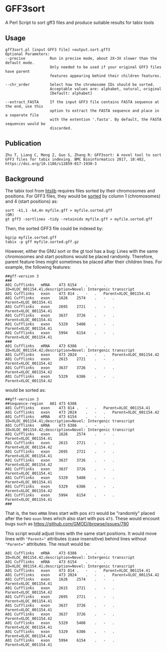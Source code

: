 # GFF3sort
A Perl Script to sort gff3 files and produce suitable results for tabix tools

## Usage
```
gff3sort.pl [input GFF3 file] >output.sort.gff3
Optional Parameters:
--precise           Run in precise mode, about 2X~3X slower than the default mode. 
                    Only needed to be used if your original GFF3 files have parent
                    features appearing behind their children features.
                    
--chr_order         Select how the chromosome IDs should be sorted. 
                    Acceptable values are: alphabet, natural, original
                    [Default: alphabet]
                    
--extract_FASTA     If the input GFF3 file contains FASTA sequence at the end, use this
                    option to extract the FASTA sequence and place in a separate file 
                    with the extention '.fasta'. By default, the FASTA sequences would be
                    discarded.
```

## Publication
```
Zhu T, Liang C, Meng Z, Guo S, Zhang R: GFF3sort: A novel tool to sort GFF3 files for tabix indexing. BMC Bioinformatics 2017, 18:482, https://doi.org/10.1186/s12859-017-1930-3
```


## Background
The tabix tool from [htslib](https://github.com/samtools/htslib) requires files sorted by their chromosomes and positions. For GFF3 files, they would be [sorted](http://gmod.org/wiki/JBrowse_FAQ#How_do_I_create_a_Tabix_indexed_GFF) by column 1 (chromosomes) and 4 (start positions) as:
```
sort -k1,1 -k4,4n myfile.gff > myfile.sorted.gff
(OR)
gt gff3 -sortlines -tidy -retainids myfile.gff > myfile.sorted.gff
```
Then, the sorted GFF3 file could be indexed by:
```
bgzip myfile.sorted.gff
tabix -p gff myfile.sorted.gff.gz
```

However, either the GNU sort or the gt tool has a bug: Lines with the same chromosomes and start positions would be placed randomly. Therefore, parent feature lines might sometimes be placed after their children lines. For example, the following features: 
```
##gff-version 3
###
A01	Cufflinks	mRNA	473	6154	.	-	.	ID=XLOC_001154.41;description=Novel: Intergenic transcript
A01	Cufflinks	exon	473	814	.	-	.	Parent=XLOC_001154.41
A01	Cufflinks	exon	1626	2574	.	-	.	Parent=XLOC_001154.41
A01	Cufflinks	exon	2695	2721	.	-	.	Parent=XLOC_001154.41
A01	Cufflinks	exon	3637	3726	.	-	.	Parent=XLOC_001154.41
A01	Cufflinks	exon	5329	5408	.	-	.	Parent=XLOC_001154.41
A01	Cufflinks	exon	5994	6154	.	-	.	Parent=XLOC_001154.41
###
A01	Cufflinks	mRNA	473	6386	.	-	.	ID=XLOC_001154.42;description=Novel: Intergenic transcript
A01	Cufflinks	exon	473	2024	.	-	.	Parent=XLOC_001154.42
A01	Cufflinks	exon	2615	2721	.	-	.	Parent=XLOC_001154.42
A01	Cufflinks	exon	3637	3726	.	-	.	Parent=XLOC_001154.42
A01	Cufflinks	exon	5329	6386	.	-	.	Parent=XLOC_001154.42
```

would be sorted as:
```
##gff-version 3
##sequence-region   A01 473 6386
A01	Cufflinks	exon	473	814	.	-	.	Parent=XLOC_001154.41
A01	Cufflinks	exon	473	2024	.	-	.	Parent=XLOC_001154.42
A01	Cufflinks	mRNA	473	6154	.	-	.	ID=XLOC_001154.41;description=Novel: Intergenic transcript
A01	Cufflinks	mRNA	473	6386	.	-	.	ID=XLOC_001154.42;description=Novel: Intergenic transcript
A01	Cufflinks	exon	1626	2574	.	-	.	Parent=XLOC_001154.41
A01	Cufflinks	exon	2615	2721	.	-	.	Parent=XLOC_001154.42
A01	Cufflinks	exon	2695	2721	.	-	.	Parent=XLOC_001154.41
A01	Cufflinks	exon	3637	3726	.	-	.	Parent=XLOC_001154.42
A01	Cufflinks	exon	3637	3726	.	-	.	Parent=XLOC_001154.41
A01	Cufflinks	exon	5329	5408	.	-	.	Parent=XLOC_001154.41
A01	Cufflinks	exon	5329	6386	.	-	.	Parent=XLOC_001154.42
A01	Cufflinks	exon	5994	6154	.	-	.	Parent=XLOC_001154.41
###
```

That is, the two `mRNA` lines start with pos `473` would be "randomly" placed after the two `exon` lines which also start with pos `473`. These would encount bugs such as https://github.com/GMOD/jbrowse/issues/780

This script would adjust lines with the same start positions. It would move lines with `"Parent="` attributes (case insensitive) behind lines without `"Parent="` attributes. The result would be:

```
A01	Cufflinks	mRNA	473	6386	.	-	.	ID=XLOC_001154.42;description=Novel: Intergenic transcript
A01	Cufflinks	mRNA	473	6154	.	-	.	ID=XLOC_001154.41;description=Novel: Intergenic transcript
A01	Cufflinks	exon	473	814	.	-	.	Parent=XLOC_001154.41
A01	Cufflinks	exon	473	2024	.	-	.	Parent=XLOC_001154.42
A01	Cufflinks	exon	1626	2574	.	-	.	Parent=XLOC_001154.41
A01	Cufflinks	exon	2615	2721	.	-	.	Parent=XLOC_001154.42
A01	Cufflinks	exon	2695	2721	.	-	.	Parent=XLOC_001154.41
A01	Cufflinks	exon	3637	3726	.	-	.	Parent=XLOC_001154.41
A01	Cufflinks	exon	3637	3726	.	-	.	Parent=XLOC_001154.42
A01	Cufflinks	exon	5329	5408	.	-	.	Parent=XLOC_001154.41
A01	Cufflinks	exon	5329	6386	.	-	.	Parent=XLOC_001154.42
A01	Cufflinks	exon	5994	6154	.	-	.	Parent=XLOC_001154.41
```


